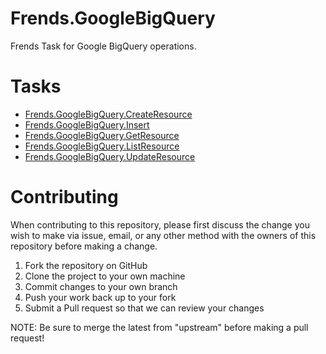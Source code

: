 # Frends.GoogleBigQuery
Frends Task for Google BigQuery operations.

# Tasks

- [Frends.GoogleBigQuery.CreateResource](Frends.GoogleBigQuery.CreateResource/README.md)
- [Frends.GoogleBigQuery.Insert](Frends.GoogleBigQuery.Insert/README.md)
- [Frends.GoogleBigQuery.GetResource](Frends.GoogleBigQuery.GetResource/README.md)
- [Frends.GoogleBigQuery.ListResource](Frends.GoogleBigQuery.ListResource/README.md)
- [Frends.GoogleBigQuery.UpdateResource](Frends.GoogleBigQuery.UpdateResource/README.md)

# Contributing
When contributing to this repository, please first discuss the change you wish to make via issue, email, or any other method with the owners of this repository before making a change.

1. Fork the repository on GitHub
2. Clone the project to your own machine
3. Commit changes to your own branch
4. Push your work back up to your fork
5. Submit a Pull request so that we can review your changes

NOTE: Be sure to merge the latest from "upstream" before making a pull request!